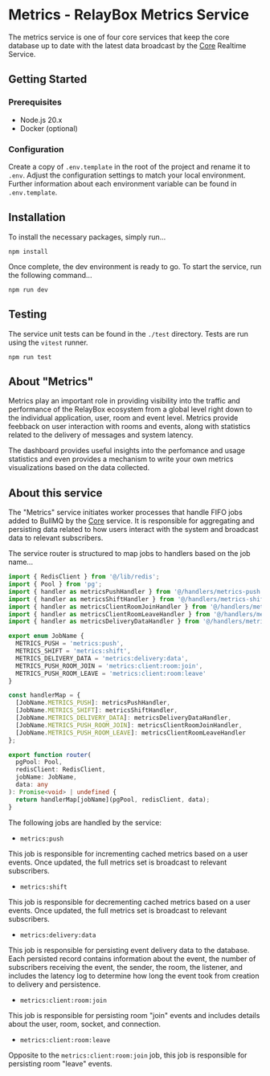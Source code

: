 # Metrics - RelayBox Metrics Service

The metrics service is one of four core services that keep the core database up to date with the latest data broadcast by the [Core](https://github.com/relaybox/core) Realtime Service.

## Getting Started

### Prerequisites

- Node.js 20.x
- Docker (optional)

### Configuration

Create a copy of `.env.template` in the root of the project and rename it to `.env`. Adjust the configuration settings to match your local environment. Further information about each environment variable can be found in `.env.template`.

## Installation

To install the necessary packages, simply run...

```
npm install
```

Once complete, the dev environment is ready to go. To start the service, run the following command...

```
npm run dev
```

## Testing

The service unit tests can be found in the `./test` directory. Tests are run using the `vitest` runner.

```
npm run test
```

## About "Metrics"

Metrics play an important role in providing visibility into the traffic and performance of the RelayBox ecosystem from a global level right down to the individual application, user, room and event level. Metrics provide feebback on user interaction with rooms and events, along with statistics related to the delivery of messages and system latency.

<!-- ![RelayBox system diagram, highlight Metrics](/assets/system/relaybox-system-metrics.png) -->

The dashboard provides useful insights into the perfomance and usage statistics and even provides a mechanism to write your own metrics visualizations based on the data collected.

## About this service

The "Metrics" service initiates worker processes that handle FIFO jobs added to BullMQ by the [Core](https://github.com/relaybox/core) service. It is responsible for aggregating and persisting data related to how users interact with the system and broadcast data to relevant subscribers.

The service router is structured to map jobs to handlers based on the job name...

```typescript
import { RedisClient } from '@/lib/redis';
import { Pool } from 'pg';
import { handler as metricsPushHandler } from '@/handlers/metrics-push';
import { handler as metricsShiftHandler } from '@/handlers/metrics-shift';
import { handler as metricsClientRoomJoinHandler } from '@/handlers/metrics-client-room-join';
import { handler as metricsClientRoomLeaveHandler } from '@/handlers/metrics-client-room-leave';
import { handler as metricsDeliveryDataHandler } from '@/handlers/metrics-delivery-data';

export enum JobName {
  METRICS_PUSH = 'metrics:push',
  METRICS_SHIFT = 'metrics:shift',
  METRICS_DELIVERY_DATA = 'metrics:delivery:data',
  METRICS_PUSH_ROOM_JOIN = 'metrics:client:room:join',
  METRICS_PUSH_ROOM_LEAVE = 'metrics:client:room:leave'
}

const handlerMap = {
  [JobName.METRICS_PUSH]: metricsPushHandler,
  [JobName.METRICS_SHIFT]: metricsShiftHandler,
  [JobName.METRICS_DELIVERY_DATA]: metricsDeliveryDataHandler,
  [JobName.METRICS_PUSH_ROOM_JOIN]: metricsClientRoomJoinHandler,
  [JobName.METRICS_PUSH_ROOM_LEAVE]: metricsClientRoomLeaveHandler
};

export function router(
  pgPool: Pool,
  redisClient: RedisClient,
  jobName: JobName,
  data: any
): Promise<void> | undefined {
  return handlerMap[jobName](pgPool, redisClient, data);
}
```

The following jobs are handled by the service:

- `metrics:push`

This job is responsible for incrementing cached metrics based on a user events. Once updated, the full metrics set is broadcast to relevant subscribers.

- `metrics:shift`

This job is responsible for decrementing cached metrics based on a user events. Once updated, the full metrics set is broadcast to relevant subscribers.

- `metrics:delivery:data`

This job is responsible for persisting event delivery data to the database. Each persisted record contains information about the event, the number of subscribers receiving the event, the sender, the room, the listener, and includes the latency log to determine how long the event took from creation to delivery and persistence.

- `metrics:client:room:join`

This job is responsible for persisting room "join" events and includes details about the user, room, socket, and connection.

- `metrics:client:room:leave`

Opposite to the `metrics:client:room:join` job, this job is responsible for persisting room "leave" events.
